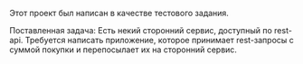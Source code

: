 Этот проект был написан в качестве тестового задания.

Поставленная задача: 
Есть некий сторонний сервис, доступный по rest-api. 
Требуется написать приложение, которое принимает rest-запросы с суммой покупки 
и перепосылает их на сторонний сервис.